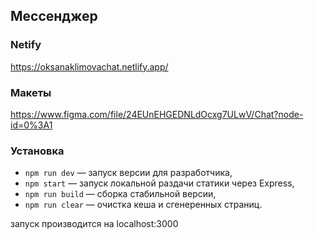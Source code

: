 ## Мессенджер

### Netify

https://oksanaklimovachat.netlify.app/

### Макеты

https://www.figma.com/file/24EUnEHGEDNLdOcxg7ULwV/Chat?node-id=0%3A1

### Установка

-   `npm run dev` — запуск версии для разработчика,
-   `npm start` — запуск локальной раздачи статики через Express,
-   `npm run build` — сборка стабильной версии,
-   `npm run clear` — очистка кеша и сгенеренных страниц.

запуск производится на localhost:3000
